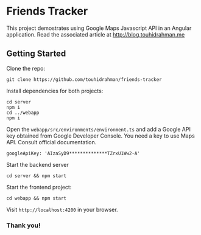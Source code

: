 # Friends Tracker



This project demostrates using Google Maps Javascript API in an Angular application.
Read the associated article at http://blog.touhidrahman.me

## Getting Started

Clone the repo:

```
git clone https://github.com/touhidrahman/friends-tracker
```

Install dependencies for both projects:

```
cd server
npm i
cd ../webapp
npm i
```

Open the `webapp/src/environments/environment.ts` and add a Google API key obtained from Google Developer Console. You need a key to use Maps API. Consult official documentation.
```
googleApiKey: 'AIzaSyD9**************TZrxU1Ww2-A'
```

Start the backend server
```
cd server && npm start
```

Start the frontend project:
```
cd webapp && npm start
```
Visit `http://localhost:4200` in your browser.

### Thank you!

